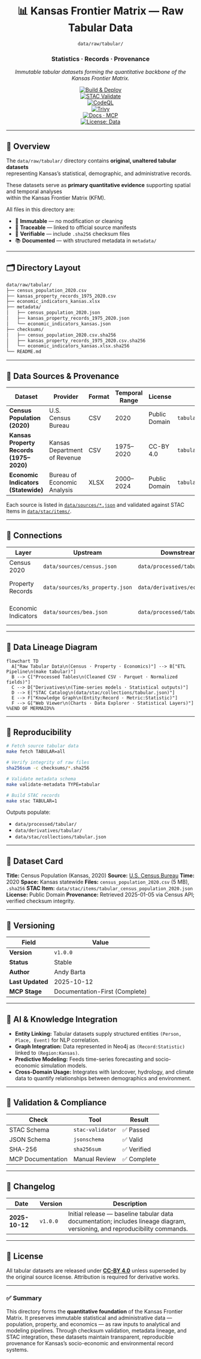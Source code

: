 <div align="center">

# 📊 Kansas Frontier Matrix — Raw Tabular Data  
`data/raw/tabular/`

### **Statistics · Records · Provenance**  
*Immutable tabular datasets forming the quantitative backbone of the Kansas Frontier Matrix.*

[![Build & Deploy](https://github.com/bartytime4life/Kansas-Frontier-Matrix/actions/workflows/site.yml/badge.svg)](../../../.github/workflows/site.yml)  
[![STAC Validate](https://img.shields.io/badge/STAC-validate-teal)](../../../.github/workflows/stac-validate.yml)  
[![CodeQL](https://github.com/bartytime4life/Kansas-Frontier-Matrix/actions/workflows/codeql.yml/badge.svg)](../../../.github/workflows/codeql.yml)  
[![Trivy](https://github.com/bartytime4life/Kansas-Frontier-Matrix/actions/workflows/trivy.yml/badge.svg)](../../../.github/workflows/trivy.yml)  
[![Docs · MCP](https://img.shields.io/badge/Docs-MCP-blueviolet)](../../../docs/)  
[![License: Data](https://img.shields.io/badge/License-CC--BY%204.0-green)](../../../LICENSE)

</div>

---

## 📘 Overview

The `data/raw/tabular/` directory contains **original, unaltered tabular datasets**  
representing Kansas’s statistical, demographic, and administrative records.  

These datasets serve as **primary quantitative evidence** supporting spatial and temporal analyses  
within the Kansas Frontier Matrix (KFM).  

All files in this directory are:
- 🧾 **Immutable** — no modification or cleaning  
- 🔗 **Traceable** — linked to official source manifests  
- 🧮 **Verifiable** — include `.sha256` checksum files  
- 📚 **Documented** — with structured metadata in `metadata/`  

---

## 🗂️ Directory Layout

```bash
data/raw/tabular/
├── census_population_2020.csv
├── kansas_property_records_1975_2020.csv
├── economic_indicators_kansas.xlsx
├── metadata/
│   ├── census_population_2020.json
│   ├── kansas_property_records_1975_2020.json
│   └── economic_indicators_kansas.json
├── checksums/
│   ├── census_population_2020.csv.sha256
│   ├── kansas_property_records_1975_2020.csv.sha256
│   └── economic_indicators_kansas.xlsx.sha256
└── README.md
````

---

## 🧾 Data Sources & Provenance

| Dataset                                 | Provider                     | Format | Temporal Range | License       | STAC ID                              |
| --------------------------------------- | ---------------------------- | ------ | -------------- | ------------- | ------------------------------------ |
| **Census Population (2020)**            | U.S. Census Bureau           | CSV    | 2020           | Public Domain | `tabular_census_population_2020`     |
| **Kansas Property Records (1975–2020)** | Kansas Department of Revenue | CSV    | 1975–2020      | CC-BY 4.0     | `tabular_property_records_1975_2020` |
| **Economic Indicators (Statewide)**     | Bureau of Economic Analysis  | XLSX   | 2000–2024      | Public Domain | `tabular_economic_indicators_kansas` |

Each source is listed in [`data/sources/*.json`](../../../data/sources/)
and validated against STAC Items in [`data/stac/items/`](../../../data/stac/items/).

---

## 🔗 Connections

| Layer               | Upstream                        | Downstream                    | Purpose                        |
| ------------------- | ------------------------------- | ----------------------------- | ------------------------------ |
| Census 2020         | `data/sources/census.json`      | `data/processed/tabular/`     | Demographic statistics         |
| Property Records    | `data/sources/ks_property.json` | `data/derivatives/economics/` | Economic + spatial correlation |
| Economic Indicators | `data/sources/bea.json`         | `data/processed/tabular/`     | Time-series macroeconomic data |

---

## 🧭 Data Lineage Diagram

```mermaid
flowchart TD
  A["Raw Tabular Data\n(Census · Property · Economics)"] --> B["ETL Pipeline\n(make tabular)"]
  B --> C["Processed Tables\n(Cleaned CSV · Parquet · Normalized fields)"]
  C --> D["Derivatives\n(Time-series models · Statistical outputs)"]
  D --> E["STAC Catalog\n(data/stac/collections/tabular.json)"]
  E --> F["Knowledge Graph\n(Entity:Record · Metric:Statistic)"]
  F --> G["Web Viewer\n(Charts · Data Explorer · Statistical Layers)"]
%%END OF MERMAID%%
```

---

## 🧪 Reproducibility

```bash
# Fetch source tabular data
make fetch TABULAR=all

# Verify integrity of raw files
sha256sum -c checksums/*.sha256

# Validate metadata schema
make validate-metadata TYPE=tabular

# Build STAC records
make stac TABULAR=1
```

Outputs populate:

* `data/processed/tabular/`
* `data/derivatives/tabular/`
* `data/stac/collections/tabular.json`

---

## 🧾 Dataset Card

**Title:** Census Population (Kansas, 2020)
**Source:** [U.S. Census Bureau](https://www.census.gov/)
**Time:** 2020
**Space:** Kansas statewide
**Files:** `census_population_2020.csv` (5 MB), `.sha256`
**STAC Item:** `data/stac/items/tabular_census_population_2020.json`
**License:** Public Domain
**Provenance:** Retrieved 2025-01-05 via Census API; verified checksum integrity.

---

## 🧱 Versioning

| Field            | Value                          |
| ---------------- | ------------------------------ |
| **Version**      | `v1.0.0`                       |
| **Status**       | Stable                         |
| **Author**       | Andy Barta                     |
| **Last Updated** | 2025-10-12                     |
| **MCP Stage**    | Documentation-First (Complete) |

---

## 🧠 AI & Knowledge Integration

* **Entity Linking:** Tabular datasets supply structured entities `(Person, Place, Event)` for NLP correlation.
* **Graph Integration:** Data represented in Neo4j as `(Record:Statistic)` linked to `(Region:Kansas)`.
* **Predictive Modeling:** Feeds time-series forecasting and socio-economic simulation models.
* **Cross-Domain Usage:** Integrates with landcover, hydrology, and climate data to quantify relationships between demographics and environment.

---

## 🧩 Validation & Compliance

| Check             | Tool             | Result     |
| ----------------- | ---------------- | ---------- |
| STAC Schema       | `stac-validator` | ✅ Passed   |
| JSON Schema       | `jsonschema`     | ✅ Valid    |
| SHA-256           | `sha256sum`      | ✅ Verified |
| MCP Documentation | Manual Review    | ✅ Complete |

---

## 🧩 Changelog

| Date           | Version  | Description                                                                                                                |
| -------------- | -------- | -------------------------------------------------------------------------------------------------------------------------- |
| **2025-10-12** | `v1.0.0` | Initial release — baseline tabular data documentation; includes lineage diagram, versioning, and reproducibility commands. |

---

## 🪪 License

All tabular datasets are released under **[CC-BY 4.0](https://creativecommons.org/licenses/by/4.0/)**
unless superseded by the original source license. Attribution is required for derivative works.

---

### ✅ Summary

This directory forms the **quantitative foundation** of the Kansas Frontier Matrix.
It preserves immutable statistical and administrative data — population, property, and economics —
as raw inputs to analytical and modeling pipelines.
Through checksum validation, metadata lineage, and STAC integration, these datasets maintain
transparent, reproducible provenance for Kansas’s socio-economic and environmental record systems.

```
